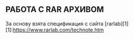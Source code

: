 РАБОТА С RAR АРХИВОМ
--------------------

За основу взята спецификация с сайта [rarlab][1]
[1]:https://www.rarlab.com/technote.htm
